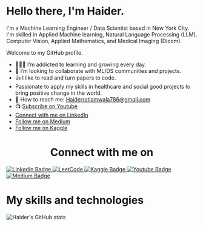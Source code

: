 # Hello there, I'm Haider. 

I'm a Machine Learning Engineer / Data Scientist based in New York City. I'm skilled in Applied Machine learning, Natural Language Processing (LLM), Computer Vision, Applied Mathematics, and Medical Imaging (Dicom).

Welcome to my GitHub profile.

- 👨🏼‍💻 I’m addicted to learning and growing every day.
- 👯 I’m looking to collaborate with ML/DS communities and projects.
- 👍 I like to read and turn papers to code.
- Passionate to apply my skills in healthcare and social good projects to bring positive change in the world.
- :e-mail: How to reach me: Haiderratlamwala786@gmail.com
- :tv: [Subscribe on Youtube](https://www.youtube.com/channel/UCLejUSp6pBodGBGpF7t2FDw)
- [Connect with me on LinkedIn](https://www.linkedin.com/in/haider-ali-32b66a131/)
- [Follow me on Medium](https://medium.com/@h_ali)
- [Follow me on Kaggle](https://www.kaggle.com/haiderali20)

# <center> Connect with me on </center>

<div id="badges">
  <a href="https://www.linkedin.com/in/hali20/">
    <img src="https://img.shields.io/badge/LinkedIn-skyblue?style=for-the-badge&logo=linkedin&logoColor=white" alt="LinkedIn Badge"/>
  </a>
  <a href="https://leetcode.com/haiderali20/">
    <img src="https://img.shields.io/badge/-LeetCode-FFA116?style=for-the-badge&logo=LeetCode&logoColor=black" alt="LeetCode"/>
  </a>
  <a href="https://www.kaggle.com/haiderali20">
    <img src="https://img.shields.io/badge/Kaggle-blue?style=for-the-badge&logo=Kaggle&logoColor=white" alt="Kaggle Badge"/>
  </a>
  <a href="https://www.youtube.com/watch?v=13BZ_a_5Wl0">
    <img src="https://img.shields.io/badge/Youtube-grey?style=for-the-badge&logo=Youtube&logoColor=red" alt="Youtube Badge"/>
  </a>
  <a href="https://medium.com/@h_ali">
    <img src="https://img.shields.io/badge/Medium-white?style=for-the-badge&logo=Medium&logoColor=grey" alt="Medium Badge"/>
  </a>
  
</div>

# My skills and technologies
![Haider's GitHub stats](https://github-readme-stats.vercel.app/api?username=AliHaider20&show_icons=true&theme=dark)
